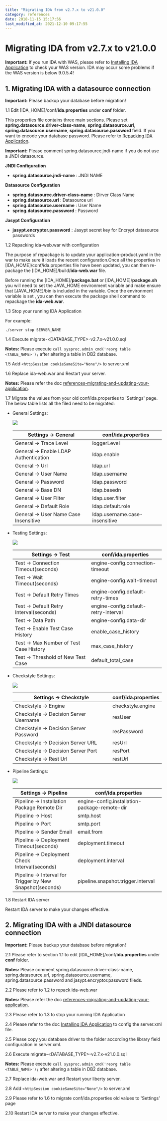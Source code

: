```yaml
---
title: "Migrating IDA from v2.7.x to v21.0.0"
category: references
date: 2018-11-15 15:17:56
last_modified_at: 2021-12-10 09:17:55
---
```


# Migrating IDA from v2.7.x to v21.0.0
**Important:** If you run IDA with WAS, please refer to [Installing IDA Application][2] to check your WAS version. IDA may occur some problems if the WAS version is below 9.0.5.4!

## 1. Migrating IDA with a datasource connection

**Important:** Please backup your database before migration!

1.1 Edit [IDA_HOME]/conf/**ida.properties** under **conf** folder. 

This properties file contains three main sections. Please set **spring.datasource.driver-class-name**, **spring.datasource.url**, **spring.datasource.username**, **spring.datasource.password** field. If you want to encode your database password. Please refer to [Repacking IDA Application][1].

**Important:** Please comment spring.datasource.jndi-name if you do not use a JNDI datasource.

**JNDI Configuration**

*  **spring.datasource.jndi-name** : JNDI NAME


**Datasource Configuration**

*  **spring.datasource.driver-class-name** : Dirver Class Name
*  **spring.datasource.url** : Datasource url
*  **spring.datasource.username** : User Name
*  **spring.datasource.password** : Password

**Jasypt Configuration**

*  **jasypt.encryptor.password** : Jasypt secret key for Encrypt datasource passwords

1.2 Repacking ida-web.war with configuration

The purpose of repackage is to update your application-product.yaml in the war to make sure it loads the recent configuration.Once all the properties in [IDA_HOME]/conf/ida.properties file have been updated, you can then re-package the [IDA_HOME]/build/**ida-web.war** file. 

Before running the [IDA_HOME]/**package.bat** or [IDA_HOME]/**package.sh** you will need to set the JAVA_HOME environment variable and make ensure that [JAVA_HOME]/bin is included in the variable. Once the environment variable is set , you can then execute the package shell command to repackage the **ida-web.war**.

1.3 Stop your running IDA Application

For example:
```
./server stop SERVER_NAME
```

1.4 Execute migrate-\<DATABASE_TYPE\>-v2.7.x-v21.0.0.sql

**Notes:** Please execute ```call sysproc.admin_cmd('reorg table <TABLE_NAME>');``` after altering a table in DB2 database.

1.5 Add ```<httpSession cookieSameSite="None"/>``` to server.xml

1.6 Replace ida-web.war and Restart your server.

**Notes:** Please refer the doc [references-migrating-and-updating-your-application][3].

1.7 Migrate the values from your old conf/ida.properties to 'Settings' page. The below table lists all the filed need to be migrated:

- General Settings: 
  
    ![][General]

    Settings -> General | conf/ida.properties
    --- | ---
    General -> Trace Level | loggerLevel 
    General -> Enable LDAP Authentication | ldap.enable 
    General -> Url | ldap.url 
    General -> User Name | ldap.username 
    General -> Password | ldap.password 
    General -> Base DN | ldap.basedn 
    General -> User Filter | ldap.user.filter 
    General -> Default Role | ldap.default.role 
    General -> User Name Case Insensitive | ldap.username.case-insensitive 

- Testing Settings: 
  
    ![][Test]

    Settings -> Test | conf/ida.properties
    --- | ---
    Test -> Connection Timeout(seconds) | engine-config.connection-timeout
    Test -> Wait Timeout(seconds) | engine-config.wait-timeout 
    Test -> Default Retry Times | engine-config.default-retry-times 
    Test -> Default Retry Interval(seconds) | engine-config.default-retry-interval
    Test -> Data Path | engine-config.data-dir
    Test -> Enable Test Case History | enable_case_history
    Test -> Max Number of Test Case History | max_case_history
    Test -> Threshold of New Test Case | default_total_case

- Checkstyle Settings: 

    ![][Checkstyle]

    Settings -> Checkstyle | conf/ida.properties
    --- | ---
    Checkstyle -> Engine | checkstyle.engine
    Checkstyle -> Decision Server Username | resUser
    Checkstyle -> Decision Server Password | resPassword
    Checkstyle -> Decision Server URL | resUrl
    Checkstyle -> Decision Server Port | resPort
    Checkstyle -> Rest Url | restUrl

- Pipeline Settings: 

    ![][Pipeline]

    Settings -> Pipeline | conf/ida.properties
    --- | ---
    Pipeline -> Installation Package Remote Dir | engine-config.installation-package-remote-dir
    Pipeline -> Host | smtp.host
    Pipeline -> Port | smtp.port
    Pipeline -> Sender Email | email.from
    Pipeline -> Deployment Timeout(seconds) | deployment.timeout
    Pipeline -> Deployment Check Interval(seconds) | deployment.interval
    Pipeline -> Interval for Trigger by New Snapshot(seconds) | pipeline.snapshot.trigger.interval


1.8 Restart IDA server

Restart IDA server to make your changes effective.



## 2. Migrating IDA with a JNDI datasource connection

**Important:** Please backup your database before migration!

2.1 Please refer to section 1.1 to edit [IDA_HOME]/conf/**ida.properties** under **conf** folder.

**Notes:** Please comment spring.datasource.driver-class-name, spring.datasource.url, spring.datasource.username, spring.datasource.password and jasypt.encryptor.password fileds.

2.2 Please refer to 1.2 to repack ida-web.war

**Notes:** Please refer the doc [references-migrating-and-updating-your-application][3].

2.3 Please refer to 1.3 to stop your running IDA Application

2.4 Please refer to the doc [Installing IDA Application][2] to config the server.xml file.

2.5 Please copy you database driver to the folder according the library field configuration in server.xml.

2.6 Execute migrate-\<DATABASE_TYPE\>-v2.7.x-v21.0.0.sql

**Notes:** Please execute ```call sysproc.admin_cmd('reorg table <TABLE_NAME>');``` after altering a table in DB2 database.

2.7 Replace ida-web.war and Restart your liberty server.

2.8 Add ```<httpSession cookieSameSite="None"/>``` to server.xml

2.9 Please refer to 1.6 to migrate conf/ida.properties old values to 'Settings' page

2.10 Restart IDA server to make your changes effective.


[1]: ../references/references-repacking-ida-application-early-version.html
[2]: ../installation/installation-installing-ida-application.html
[3]: ../references/references-migrating-and-updating-ida-application-v2.x.html
[General]: ../images/references/General.jpg
[Test]: ../images/references/Test.jpg
[Pipeline]: ../images/references/Pipeline.jpg
[Checkstyle]: ../images/references/Checkstyle.jpg